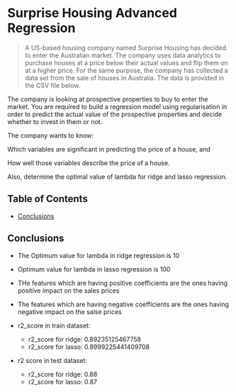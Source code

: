 # Surprise Housing Advanced Regression
> A US-based housing company named Surprise Housing has decided to enter the Australian market. The company uses data analytics to purchase houses at a price below their actual values and flip them on at a higher price. For the same purpose, the company has collected a data set from the sale of houses in Australia. The data is provided in the CSV file below.

 The company is looking at prospective properties to buy to enter the market. You are required to build a regression model using regularisation in order to predict the actual value of the prospective properties and decide whether to invest in them or not.

 The company wants to know:

Which variables are significant in predicting the price of a house, and

How well those variables describe the price of a house.

 Also, determine the optimal value of lambda for ridge and lasso regression.

## Table of Contents
* [Conclusions](#conclusions)

<!-- You can include any other section that is pertinent to your problem -->
<!-- You don't have to answer all the questions - just the ones relevant to your project. -->

## Conclusions
- The Optimum value for lambda in ridge regression is 10
- Optimum value for lambda in lasso regression is 100
- THe features which are having positive coefficients are the ones having positive impact on the sales prices 
- The features which are having negative coefficients are the ones having negative impact on the salse prices

- r2_score in train dataset:
   - r2_score for ridge: 0.89235125467758
   - r2_score for lasso: 0.8999225441409708
   
- r2 score in test dataset:
   - r2_score for ridge: 0.88
   - r2_score for lasso: 0.87
